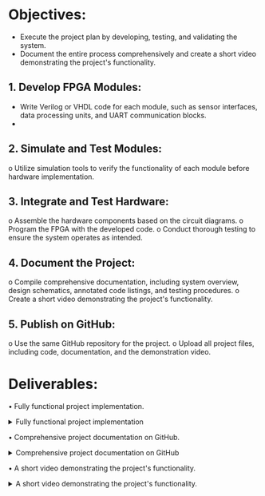 # Objectives:
-	Execute the project plan by developing, testing, and validating the system.
-	Document the entire process comprehensively and create a short video demonstrating the project's functionality.

## 1.	Develop FPGA Modules:
 - 	Write Verilog or VHDL code for each module, such as sensor interfaces, data processing units, and UART communication blocks.
 - 	
## 2.	Simulate and Test Modules:

o	Utilize simulation tools to verify the functionality of each module before hardware implementation.

## 3.	Integrate and Test Hardware:
o	Assemble the hardware components based on the circuit diagrams.
o	Program the FPGA with the developed code.
o	Conduct thorough testing to ensure the system operates as intended.

## 4.	Document the Project:
o	Compile comprehensive documentation, including system overview, design schematics, annotated code listings, and testing procedures.
o	Create a short video demonstrating the project's functionality.
## 5.	Publish on GitHub:
o	Use the same GitHub repository for the project.
o	Upload all project files, including code, documentation, and the demonstration video.

# Deliverables:
•	Fully functional project implementation.
<details>
<summary> Fully functional project implementation</summary>
</details>

•	Comprehensive project documentation on GitHub.
<details>
<summary>Comprehensive project documentation on GitHub </summary>

### Project description
 This project implements an ultrasonic distance measurement system with UART output. It measures distance using an ultrasonic sensor (HC-SR04 or similar), converts the measurement to centimeters, and transmits the result to ESP8266(NodeMCU) via UART at 9600 baud. This project also provides visual feedback through RGB LEDs based on the measured distance.

#### System Requirements

Hardware Components:

- VSDSquadron Fpga board.
- HC-SR04 ultrasonic sensor.
- Logic Analysator
- USB cable
- Connecting wires and breadboard

Software Tools:

pulsview (logic analysator software)
putty(Serial monitoring tool).

#### Block Diagram


The system consists of four primary functional blocks:

1. Sensor Interface Module
Generates 10μs trigger pulses for the HC-SR04
Measures echo pulse duration
Implements 250ms cooldown period between measurements.
2. Data Processing Module
Converts echo time to distance in centimeters
Formats data for transmission
Implements signal conditioning if necessary
3. Communication Module
UART transmitter (9600 baud rate)
Packet formation with start/stop bits.
Serial data transmission to ESP8266
4. Feedback and Display Module
RGB LED driver for visual distance indication
Distance thresholds for color changes
Data Flow

HC-SR04 sensor receives trigger pulse from FPGA
Echo pulse duration is measured by FPGA
FPGA converts pulse duration to distance
Distance data is formatted and transmitted via UART
ESP8266 receives data for wireless transmission
RGB LED provides visual distance indication

</details>

•	A short video demonstrating the project's functionality.
<details>
<summary>A short video demonstrating the project's functionality. </summary>

 [Video 1](https://github.com/user-attachments/assets/9c3b2f3d-7ad4-4d9b-8be1-a261d89588b5)

 [Video 2](https://github.com/user-attachments/assets/85ac448e-c726-47ee-8404-e71b099a859a)

### pulsview (open souce sw for tiny logic analysator from sigrock) testing:

- D1 is trigger line
- D2 is Echo line of ultrasonic sensor show puls wide is dependent from object distance, simulated with hand movement.

 [pulseview screen shot](![image](https://github.com/user-attachments/assets/84bca8cc-d3dc-4b23-adcf-407ac631cda4)

 
)

</details>
